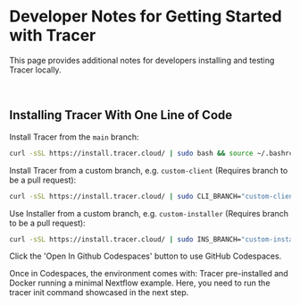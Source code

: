 # Developer Notes for Getting Started with Tracer

This page provides additional notes for developers installing and testing Tracer locally.

<br />

## Installing Tracer With One Line of Code

Install Tracer from the `main` branch:

```bash
curl -sSL https://install.tracer.cloud/ | sudo bash && source ~/.bashrc && source ~/.zshrc
```

Install Tracer from a custom branch, e.g. `custom-client` (Requires branch to be a pull request):

```bash
curl -sSL https://install.tracer.cloud/ | sudo CLI_BRANCH="custom-client" bash && source ~/.bashrc
```

Use Installer from a custom branch, e.g. `custom-installer` (Requires branch to be a pull request):

```bash
curl -sSL https://install.tracer.cloud/ | sudo INS_BRANCH="custom-installer" bash && source ~/.bashrc
```

Click the 'Open In Github Codespaces' button to use GitHub Codespaces.

Once in Codespaces, the environment comes with:
Tracer pre-installed and Docker running a minimal Nextflow example. Here, you need to run the tracer init command showcased in the next step.
